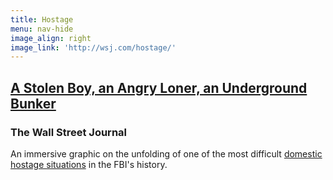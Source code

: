 ```yaml
---
title: Hostage
menu: nav-hide
image_align: right
image_link: 'http://wsj.com/hostage/'
---
```


## [A Stolen Boy, an Angry Loner, an Underground Bunker](http://wsj.com/hostage/)
### The Wall Street Journal

An immersive graphic on the unfolding of one of the most difficult [domestic hostage situations](http://wsj.com/hostage) in the FBI's history. 

<!-- No longer are you a _slave to your CMS_. Grav **empowers** you to create anything from a [simple one-page site](#), to a [beautiful blog](#), to a powerful and feature-rich [product site](#), to pretty much anything you can dream up! -->
